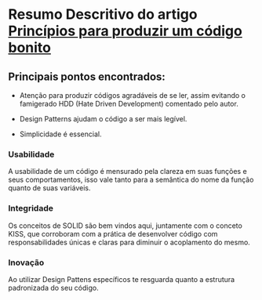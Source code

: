 # Resumo Descritivo do artigo [Princípios para produzir um código bonito](https://www.profissionaisti.com.br/principios-para-produzir-um-codigo-bonito/)

## Principais pontos encontrados:

- Atenção para produzir códigos agradáveis de se ler, assim evitando o famigerado HDD (Hate Driven Development) comentado pelo autor.

- Design Patterns ajudam o código a ser mais legível.

- Simplicidade é essencial.

### Usabilidade

A usabilidade de um código é mensurado pela clareza em suas funções e seus comportamentos, isso vale tanto para a semântica do nome da função quanto de suas variáveis.

### Integridade

Os conceitos de SOLID são bem vindos aqui, juntamente com o conceto KISS, que corroboram com a prática de desenvolver código com responsabilidades únicas e claras para diminuir o acoplamento do mesmo.

### Inovação

Ao utilizar Design Pattens específicos te resguarda quanto a estrutura padronizada do seu código.
